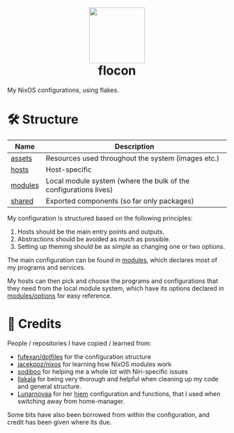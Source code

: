 <h1 id="header" align="center">
  <img src="assets/nix-snowflake-colors.svg" width="128px" height="128px" />
  <br>
  flocon
</h1>

My NixOS configurations, using flakes.

# 🛠️ Structure

| Name                | Description                                                      |
| ------------------- | ---------------------------------------------------------------- |
| [assets](assets/)   | Resources used throughout the system (images etc.)               |
| [hosts](hosts/)     | Host-specific                                                    |
| [modules](modules/) | Local module system (where the bulk of the configurations lives) |
| [shared](shared/)   | Exported components (so far only packages)                       |

My configuration is structured based on the following principles:

1. Hosts should be the main entry points and outputs.
2. Abstractions should be avoided as much as possible.
3. Setting up theming should be as simple as changing one or two options.

The main configuration can be found in [modules](modules/), which declares most of my programs and services.

My hosts can then pick and choose the programs and configurations that they need from the local module system, which have its options declared in [modules/options](modules/options/) for easy reference.

# 👥 Credits

People / repositories I have copied / learned from:

- [fufexan/dotfiles](https://github.com/fufexan/dotfiles) for the configuration structure
- [jacekpoz/nixos](https://git.jacekpoz.pl/poz/niksos) for learning how NixOS modules work
- [sodiboo](https://github.com/sodiboo) for helping me a whole lot with Niri-specific issues
- [llakala](https://github.com/llakala) for being very thorough and helpful when cleaning up my code and general structure.
- [Lunarnovaa](https://github.com/Lunarnovaa) for her [hjem](https://github.com/feel-co/hjem) configuration and functions, that I used when switching away from home-manager.

Some bits have also been borrowed from within the configuration, and credit has been given where its due.
